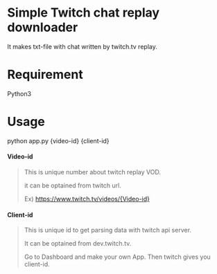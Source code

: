 Simple Twitch chat replay downloader
=============================

It makes txt-file with chat written by twitch.tv replay.

# Requirement
Python3

# Usage
python app.py {video-id} {client-id}


#### Video-id
>This is unique number about twitch replay VOD.
>
>it can be optained from twitch url.
>
>Ex) https://www.twitch.tv/videos/{Video-id}

#### Client-id
>This is unique id to get parsing data with twitch api server.
>
>It can be optained from dev.twitch.tv.
>
>Go to Dashboard and make your own App. Then twitch gives you client-id.




